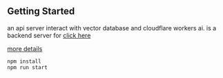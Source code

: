 ## Getting Started
an api server interact with vector database and cloudflare workers ai.
is a backend server for [click here](https://github.com/Sobev/compre-lamp)

[more details](https://github.com/Sobev/compre-lamp)
```
npm install
npm run start
```